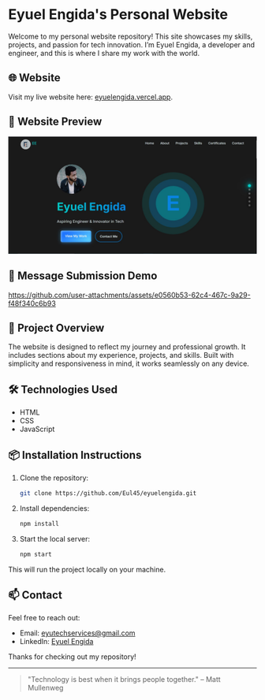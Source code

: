 # Eyuel Engida's Personal Website

Welcome to my personal website repository! This site showcases my skills, projects, and passion for tech innovation. I’m Eyuel Engida, a developer and engineer, and this is where I share my work with the world.

## 🌐 Website
Visit my live website here: [eyuelengida.vercel.app](https://eyuelengida.vercel.app/).

## 📸 Website Preview
![Website Screenshot](assets/website-screenshot.png)

## 🎥 Message Submission Demo

https://github.com/user-attachments/assets/e0560b53-62c4-467c-9a29-f48f340c6b93

## 🚀 Project Overview
The website is designed to reflect my journey and professional growth. It includes sections about my experience, projects, and skills. Built with simplicity and responsiveness in mind, it works seamlessly on any device.

## 🛠️ Technologies Used
- HTML
- CSS
- JavaScript

## 📦 Installation Instructions
1. Clone the repository:
    ```bash
    git clone https://github.com/Eul45/eyuelengida.git
    ```
2. Install dependencies:
    ```bash
    npm install
    ```
3. Start the local server:
    ```bash
    npm start
    ```

This will run the project locally on your machine.

## 📫 Contact
Feel free to reach out:
- Email: [eyutechservices@gmail.com](mailto:eyutechservices@gmail.com)
- LinkedIn: [Eyuel Engida](https://www.linkedin.com/in/eyuel-engida-77155a317)

Thanks for checking out my repository!

---

> "Technology is best when it brings people together." – Matt Mullenweg

